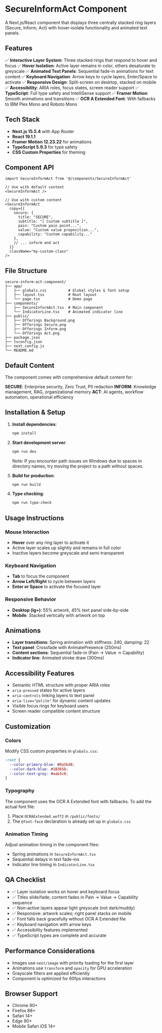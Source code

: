 # SecureInformAct Component

A Next.js/React component that displays three centrally stacked ring layers (Secure, Inform, Act) with hover-isolate functionality and animated text panels.

## Features

✅ **Interactive Layer System**: Three stacked rings that respond to hover and focus
✅ **Hover Isolation**: Active layer remains in color, others desaturate to greyscale
✅ **Animated Text Panels**: Sequential fade-in animations for text content
✅ **Keyboard Navigation**: Arrow keys to cycle layers, Enter/Space to activate
✅ **Responsive Design**: Split-screen on desktop, stacked on mobile
✅ **Accessibility**: ARIA roles, focus states, screen reader support
✅ **TypeScript**: Full type safety and IntelliSense support
✅ **Framer Motion**: Smooth animations and transitions
✅ **OCR A Extended Font**: With fallbacks to IBM Plex Mono and Roboto Mono

## Tech Stack

- **Next.js 15.5.4** with App Router
- **React 19.1.1**
- **Framer Motion 12.23.22** for animations
- **TypeScript 5.9.3** for type safety
- **CSS Custom Properties** for theming

## Component API

```tsx
import SecureInformAct from '@/components/SecureInformAct'

// Use with default content
<SecureInformAct />

// Use with custom content
<SecureInformAct
  copy={{
    secure: {
      title: "SECURE",
      subtitle: "[ Custom subtitle ]",
      pain: "Custom pain point...",
      value: "Custom value proposition...",
      capability: "Custom capability..."
    },
    // ... inform and act
  }}
  className="my-custom-class"
/>
```

## File Structure

```
secure-inform-act-component/
├── app/
│   ├── globals.css          # Global styles & font setup
│   ├── layout.tsx           # Root layout
│   └── page.tsx             # Demo page
├── components/
│   ├── SecureInformAct.tsx  # Main component
│   └── IndicatorLine.tsx    # Animated indicator line
├── public/
│   ├── Offerings Background.png
│   ├── Offerings Secure.png
│   ├── Offerings Inform.png
│   └── Offerings Act.png
├── package.json
├── tsconfig.json
├── next.config.js
└── README.md
```

## Default Content

The component comes with comprehensive default content for:

**SECURE**: Enterprise security, Zero Trust, PII redaction
**INFORM**: Knowledge management, RAG, organizational memory
**ACT**: AI agents, workflow automation, operational efficiency

## Installation & Setup

1. **Install dependencies**:
   ```bash
   npm install
   ```

2. **Start development server**:
   ```bash
   npm run dev
   ```

   Note: If you encounter path issues on Windows due to spaces in directory names, try moving the project to a path without spaces.

3. **Build for production**:
   ```bash
   npm run build
   ```

4. **Type checking**:
   ```bash
   npm run type-check
   ```

## Usage Instructions

### Mouse Interaction
- **Hover** over any ring layer to activate it
- Active layer scales up slightly and remains in full color
- Inactive layers become greyscale and semi-transparent

### Keyboard Navigation
- **Tab** to focus the component
- **Arrow Left/Right** to cycle between layers
- **Enter or Space** to activate the focused layer

### Responsive Behavior
- **Desktop (lg+)**: 55% artwork, 45% text panel side-by-side
- **Mobile**: Stacked vertically with artwork on top

## Animations

- **Layer transitions**: Spring animation with stiffness: 240, damping: 22
- **Text panel**: Crossfade with AnimatePresence (250ms)
- **Content sections**: Sequential fade-in (Pain → Value → Capability)
- **Indicator line**: Animated stroke draw (300ms)

## Accessibility Features

- Semantic HTML structure with proper ARIA roles
- `aria-pressed` states for active layers
- `aria-controls` linking layers to text panel
- `aria-live="polite"` for dynamic content updates
- Visible focus rings for keyboard users
- Screen reader compatible content structure

## Customization

### Colors
Modify CSS custom properties in `globals.css`:
```css
:root {
  --color-primary-blue: #0a5bd8;
  --color-dark-blue: #1B365D;
  --color-text-grey: #aab3c0;
}
```

### Typography
The component uses the OCR A Extended font with fallbacks. To add the actual font file:

1. Place `OCRAExtended.woff2` in `/public/fonts/`
2. The `@font-face` declaration is already set up in `globals.css`

### Animation Timing
Adjust animation timing in the component files:
- Spring animations in `SecureInformAct.tsx`
- Sequential delays in text fade-ins
- Indicator line timing in `IndicatorLine.tsx`

## QA Checklist

- ✅ Layer isolation works on hover and keyboard focus
- ✅ Titles slide/fade; content fades in Pain → Value → Capability sequence
- ✅ Non-active layers appear light greyscale (not dark/muddy)
- ✅ Responsive: artwork scales; right panel stacks on mobile
- ✅ Font falls back gracefully without OCR A Extended file
- ✅ Keyboard navigation with arrow keys
- ✅ Accessibility features implemented
- ✅ TypeScript types are complete and accurate

## Performance Considerations

- Images use `next/image` with priority loading for the first layer
- Animations use `transform` and `opacity` for GPU acceleration
- Grayscale filters are applied efficiently
- Component is optimized for 60fps interactions

## Browser Support

- Chrome 90+
- Firefox 88+
- Safari 14+
- Edge 90+
- Mobile Safari iOS 14+